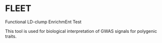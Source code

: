# FLEET
Functional LD-clump EnrichmEnt Test 

This tool is used for biological interpretation of GWAS signals for polygenic traits. 
